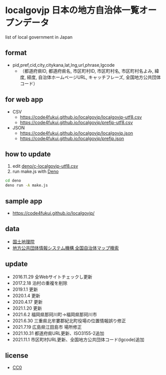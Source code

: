 # localgovjp 日本の地方自治体一覧オープンデータ

list of local government in Japan

## format

- pid,pref,cid,city,citykana,lat,lng,url,phrase,lgcode
    - （都道府県ID, 都道府県名, 市区町村ID, 市区町村名, 市区町村名よみ, 緯度, 経度, 自治体ホームページURL, キャッチフレーズ, 全国地方公共団体コード）

## for web app

- CSV
   - https://code4fukui.github.io/localgovjp/localgovjp-utf8.csv  
   - https://code4fukui.github.io/localgovjp/prefjp-utf8.csv  
- JSON  
   - https://code4fukui.github.io/localgovjp/localgovjp.json  
   - https://code4fukui.github.io/localgovjp/prefjp.json  

## how to update

1. edit [deno/c-localgovjp-utf8.csv](deno/c-localgovjp-utf8.csv)
2. run make.js with [Deno](https://deno.land/)

```bash
cd deno
deno run -A make.js
```

## sample app

- https://code4fukui.github.io/localgovjp/  

## data

- [国土地理院](https://github.com/gsi-cyberjapan/gsimaps)
- [地方公共団体情報システム機構 全国自治体マップ検索](https://www.j-lis.go.jp/spd/map-search/cms_1069.html)

## update

- 2016.11.29 全Webサイトチェックし更新
- 2017.2.18 泊村の重複を削除
- 2019.1.1 更新
- 2020.1.4 更新
- 2020.4.17 更新
- 2021.1.20 更新
- 2021.6.2 福岡県那珂川町→福岡県那珂川市
- 2021.6.30 三重県北牟婁郡紀北町役場の位置情報誤り修正
- 2021.7.19 広島県江田島市 場所修正
- 2021.10.31 都道府県URL更新、ISO3155-2追加
- 2021.11.1 市区町村URL更新、全国地方公共団体コード(lgcode)追加

## license

- [CC0](https://creativecommons.org/publicdomain/zero/1.0/)
